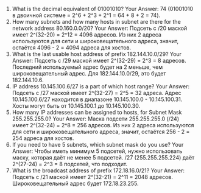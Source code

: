 1. What is the decimal equivalent of 01001010?
Your Answer: 74 (01001010 в двоичной системе = 2^6 + 2^3 + 2^1 = 64 + 8 + 2 = 74).
2. How many subnets and how many hosts in subnet are there for the network
address 80.160.0.0/20?
Your Answer: Подсеть с /20 маской имеет 2^(32-20) = 2^12 = 4096 адресов. Из них 2 адреса используются для сети и широковещательного адреса, значит, остаётся 4096 - 2 = 4094 адреса для хостов.
3. What is the last usable host address of prefix 182.144.10.0/29?
Your Answer: Подсеть с /29 маской имеет 2^(32-29) = 2^3 = 8 адресов. Последний используемый адрес будет на 2 меньше, чем широковещательный адрес. Для 182.144.10.0/29, это будет 182.144.10.6.
4. IP address 10.145.100.6/27 is a part of which host range?
Your Answer: Подсеть с /27 маской имеет 2^(32-27) = 2^5 = 32 адреса. Адрес 10.145.100.6/27 находится в диапазоне 10.145.100.0 - 10.145.100.31. Хосты могут быть от 10.145.100.1 до 10.145.100.30.
5. How many IP addresses can be assigned to hosts, for Subnet Mask
255.255.255.0?
Your Answer: Маска подсети 255.255.255.0 (/24) имеет 2^(32-24) = 2^8 = 256 адресов. Из них 2 адреса используются для сети и широковещательного адреса, значит, остаётся 256 - 2 = 254 адреса для хостов.
6. If you need to have 5 subnets, which subnet mask do you use?
Your Answer: Чтобы иметь минимум 5 подсетей, нужно использовать маску, которая даёт не менее 5 подсетей. /27 (255.255.255.224) даёт 2^(27-24) = 2^3 = 8 подсетей, что подходит.
7. What is the broadcast address of prefix 172.18.16.0/21?
Your Answer: Подсеть с /21 маской имеет 2^(32-21) = 2^11 = 2048 адресов. Широковещательный адрес будет 172.18.23.255.
